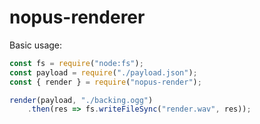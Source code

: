 # nopus-renderer

Basic usage:

```js
const fs = require("node:fs");
const payload = require("./payload.json");
const { render } = require("nopus-render");

render(payload, "./backing.ogg")
    .then(res => fs.writeFileSync("render.wav", res));
```